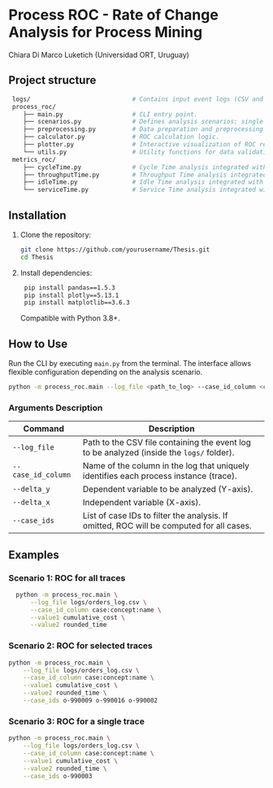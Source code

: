 # Process ROC - Rate of Change Analysis for Process Mining

Chiara Di Marco Luketich (Universidad ORT, Uruguay)

## Project structure

```bash
 logs/                            # Contains input event logs (CSV and  XES files) used for analysis. 
 process_roc/
    ├── main.py                   # CLI entry point. 
    ├── scenarios.py              # Defines analysis scenarios: single trace, selected traces, or all traces.
    ├── preprocessing.py          # Data preparation and preprocessing functions.
    ├── calculator.py             # ROC calculation logic.
    ├── plotter.py                # Interactive visualization of ROC results using Plotly.
    └── utils.py                  # Utility functions for data validation and logging discarded events.
 metrics_roc/
    ├── cycleTime.py              # Cycle Time analysis integrated with ROC calculation.
    ├── throughputTime.py         # Throughput Time analysis integrated with ROC calculation.
    ├── idleTime.py               # Idle Time analysis integrated with ROC calculation.
    └── serviceTime.py            # Service Time analysis integrated with ROC calculation.
```

## Installation

1. Clone the repository:
   ```bash
   git clone https://github.com/yourusername/Thesis.git
   cd Thesis
   ```

2. Install dependencies:
   ```bash
    pip install pandas==1.5.3
    pip install plotly==5.13.1
    pip install matplotlib==3.6.3
   ```
   Compatible with Python 3.8+.

## How to Use

Run the CLI by executing `main.py` from the terminal. The interface allows flexible configuration depending on the analysis scenario.
   ```bash
   python -m process_roc.main --log_file <path_to_log> --case_id_column <case_column> --value1 <y_axis_value> --value2 <x_axis_value> [--case_ids case1 case2 ...]
   ```

### Arguments Description

| Command | Description |
| --- | --- |
| `--log_file` | Path to the CSV file containing the event log to be analyzed (inside the `logs/` folder). |
| `--case_id_column` | Name of the column in the log that uniquely identifies each process instance (trace). |
| `--delta_y` | Dependent variable to be analyzed (Y-axis). |
| `--delta_x` | Independent variable (X-axis). |
| `--case_ids	` | List of case IDs to filter the analysis. If omitted, ROC will be computed for all cases. |


## Examples

### Scenario 1: ROC for all traces
  ```bash
    python -m process_roc.main \
        --log_file logs/orders_log.csv \
        --case_id_column case:concept:name \
        --value1 cumulative_cost \
        --value2 rounded_time
  ```

### Scenario 2: ROC for selected traces
```bash
python -m process_roc.main \
    --log_file logs/orders_log.csv \
    --case_id_column case:concept:name \
    --value1 cumulative_cost \
    --value2 rounded_time \
    --case_ids o-990009 o-990016 o-990002
```

### Scenario 3: ROC for a single trace
```bash
python -m process_roc.main \
    --log_file logs/orders_log.csv \
    --case_id_column case:concept:name \
    --value1 cumulative_cost \
    --value2 rounded_time \
    --case_ids o-990003
```

